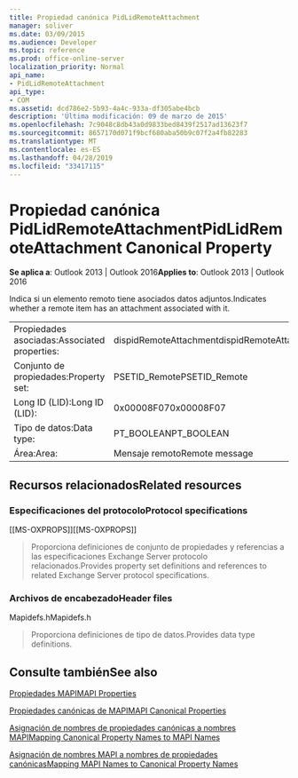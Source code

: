 ```yaml
---
title: Propiedad canónica PidLidRemoteAttachment
manager: soliver
ms.date: 03/09/2015
ms.audience: Developer
ms.topic: reference
ms.prod: office-online-server
localization_priority: Normal
api_name:
- PidLidRemoteAttachment
api_type:
- COM
ms.assetid: dcd786e2-5b93-4a4c-933a-df305abe4bcb
description: 'Última modificación: 09 de marzo de 2015'
ms.openlocfilehash: 7c9048c8db43a0d9833bed8439f2517ad13623f7
ms.sourcegitcommit: 8657170d071f9bcf680aba50b9c07f2a4fb82283
ms.translationtype: MT
ms.contentlocale: es-ES
ms.lasthandoff: 04/28/2019
ms.locfileid: "33417115"
---
```

# <a name="pidlidremoteattachment-canonical-property"></a><span data-ttu-id="c457d-103">Propiedad canónica PidLidRemoteAttachment</span><span class="sxs-lookup"><span data-stu-id="c457d-103">PidLidRemoteAttachment Canonical Property</span></span>

  
  
<span data-ttu-id="c457d-104">**Se aplica a**: Outlook 2013 | Outlook 2016</span><span class="sxs-lookup"><span data-stu-id="c457d-104">**Applies to**: Outlook 2013 | Outlook 2016</span></span> 
  
<span data-ttu-id="c457d-105">Indica si un elemento remoto tiene asociados datos adjuntos.</span><span class="sxs-lookup"><span data-stu-id="c457d-105">Indicates whether a remote item has an attachment associated with it.</span></span>
  
|||
|:-----|:-----|
|<span data-ttu-id="c457d-106">Propiedades asociadas:</span><span class="sxs-lookup"><span data-stu-id="c457d-106">Associated properties:</span></span>  <br/> |<span data-ttu-id="c457d-107">dispidRemoteAttachment</span><span class="sxs-lookup"><span data-stu-id="c457d-107">dispidRemoteAttachment</span></span>  <br/> |
|<span data-ttu-id="c457d-108">Conjunto de propiedades:</span><span class="sxs-lookup"><span data-stu-id="c457d-108">Property set:</span></span>  <br/> |<span data-ttu-id="c457d-109">PSETID_Remote</span><span class="sxs-lookup"><span data-stu-id="c457d-109">PSETID_Remote</span></span>  <br/> |
|<span data-ttu-id="c457d-110">Long ID (LID):</span><span class="sxs-lookup"><span data-stu-id="c457d-110">Long ID (LID):</span></span>  <br/> |<span data-ttu-id="c457d-111">0x00008F07</span><span class="sxs-lookup"><span data-stu-id="c457d-111">0x00008F07</span></span>  <br/> |
|<span data-ttu-id="c457d-112">Tipo de datos:</span><span class="sxs-lookup"><span data-stu-id="c457d-112">Data type:</span></span>  <br/> |<span data-ttu-id="c457d-113">PT_BOOLEAN</span><span class="sxs-lookup"><span data-stu-id="c457d-113">PT_BOOLEAN</span></span>  <br/> |
|<span data-ttu-id="c457d-114">Área:</span><span class="sxs-lookup"><span data-stu-id="c457d-114">Area:</span></span>  <br/> |<span data-ttu-id="c457d-115">Mensaje remoto</span><span class="sxs-lookup"><span data-stu-id="c457d-115">Remote message</span></span>  <br/> |
   
## <a name="related-resources"></a><span data-ttu-id="c457d-116">Recursos relacionados</span><span class="sxs-lookup"><span data-stu-id="c457d-116">Related resources</span></span>

### <a name="protocol-specifications"></a><span data-ttu-id="c457d-117">Especificaciones del protocolo</span><span class="sxs-lookup"><span data-stu-id="c457d-117">Protocol specifications</span></span>

<span data-ttu-id="c457d-118">[[MS-OXPROPS]]</span><span class="sxs-lookup"><span data-stu-id="c457d-118">[[MS-OXPROPS]]</span></span> 
  
> <span data-ttu-id="c457d-119">Proporciona definiciones de conjunto de propiedades y referencias a las especificaciones Exchange Server protocolo relacionados.</span><span class="sxs-lookup"><span data-stu-id="c457d-119">Provides property set definitions and references to related Exchange Server protocol specifications.</span></span>
    
### <a name="header-files"></a><span data-ttu-id="c457d-120">Archivos de encabezado</span><span class="sxs-lookup"><span data-stu-id="c457d-120">Header files</span></span>

<span data-ttu-id="c457d-121">Mapidefs.h</span><span class="sxs-lookup"><span data-stu-id="c457d-121">Mapidefs.h</span></span>
  
> <span data-ttu-id="c457d-122">Proporciona definiciones de tipo de datos.</span><span class="sxs-lookup"><span data-stu-id="c457d-122">Provides data type definitions.</span></span>
    
## <a name="see-also"></a><span data-ttu-id="c457d-123">Consulte también</span><span class="sxs-lookup"><span data-stu-id="c457d-123">See also</span></span>



[<span data-ttu-id="c457d-124">Propiedades MAPI</span><span class="sxs-lookup"><span data-stu-id="c457d-124">MAPI Properties</span></span>](mapi-properties.md)
  
[<span data-ttu-id="c457d-125">Propiedades canónicas de MAPI</span><span class="sxs-lookup"><span data-stu-id="c457d-125">MAPI Canonical Properties</span></span>](mapi-canonical-properties.md)
  
[<span data-ttu-id="c457d-126">Asignación de nombres de propiedades canónicas a nombres MAPI</span><span class="sxs-lookup"><span data-stu-id="c457d-126">Mapping Canonical Property Names to MAPI Names</span></span>](mapping-canonical-property-names-to-mapi-names.md)
  
[<span data-ttu-id="c457d-127">Asignación de nombres MAPI a nombres de propiedades canónicas</span><span class="sxs-lookup"><span data-stu-id="c457d-127">Mapping MAPI Names to Canonical Property Names</span></span>](mapping-mapi-names-to-canonical-property-names.md)

